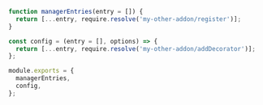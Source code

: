 ```js filename="my-preset/index.js" renderer="common" language="js"
function managerEntries(entry = []) {
  return [...entry, require.resolve('my-other-addon/register')];
}

const config = (entry = [], options) => {
  return [...entry, require.resolve('my-other-addon/addDecorator')];
};

module.exports = {
  managerEntries,
  config,
};
```
